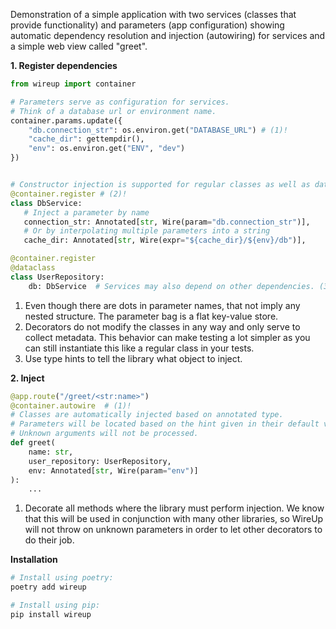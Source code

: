 Demonstration of a simple application with two services (classes that provide functionality)
and parameters (app configuration) showing automatic dependency resolution and injection (autowiring) 
for services and a simple web view called "greet".

**1. Register dependencies**

```python
from wireup import container

# Parameters serve as configuration for services. 
# Think of a database url or environment name.
container.params.update({
    "db.connection_str": os.environ.get("DATABASE_URL") # (1)!
    "cache_dir": gettempdir(),
    "env": os.environ.get("ENV", "dev")
})


# Constructor injection is supported for regular classes as well as dataclasses
@container.register # (2)!
class DbService:
   # Inject a parameter by name
   connection_str: Annotated[str, Wire(param="db.connection_str")],
   # Or by interpolating multiple parameters into a string
   cache_dir: Annotated[str, Wire(expr="${cache_dir}/${env}/db")],

@container.register
@dataclass
class UserRepository:
    db: DbService  # Services may also depend on other dependencies. (3)!
```

1. Even though there are dots in parameter names, that not imply any nested structure. The parameter bag is a
   flat key-value store.
2. Decorators do not modify the classes in any way and only serve to collect metadata. This behavior can make
   testing a lot simpler as you can still instantiate this like a regular class in your tests.
3. Use type hints to tell the library what object to inject.

**2. Inject**

```python
@app.route("/greet/<str:name>")
@container.autowire  # (1)!
# Classes are automatically injected based on annotated type. 
# Parameters will be located based on the hint given in their default value.
# Unknown arguments will not be processed.
def greet(
    name: str, 
    user_repository: UserRepository,  
    env: Annotated[str, Wire(param="env")]
): 
    ...
```

1. Decorate all methods where the library must perform injection. 
   We know that this will be used in conjunction with many other libraries, so WireUp will not throw on unknown
   parameters in order to let other decorators to do their job.

**Installation**

```bash
# Install using poetry:
poetry add wireup

# Install using pip:
pip install wireup
```
